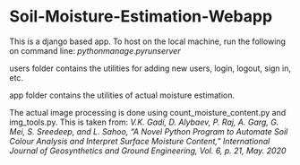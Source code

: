 # Soil-Moisture-Estimation-Webapp
This is a django based app. To host on the local machine, run the following on command line:
$python manage.py runserver$


users folder contains the utilities for adding new users, login, logout, sign in, etc.

app folder contains the utilities of actual moisture estimation.

The actual image processing is done using count_moisture_content.py and img_tools.py. This is taken from:
_V.K. Gadi, D. Alybaev, P. Raj, A. Garg, G. Mei, S. Sreedeep,
and L. Sahoo, “A Novel Python Program to Automate Soil
Colour Analysis and Interpret Surface Moisture Content,”
International Journal of Geosynthetics and Ground
Engineering, Vol. 6, p. 21, May. 2020_
